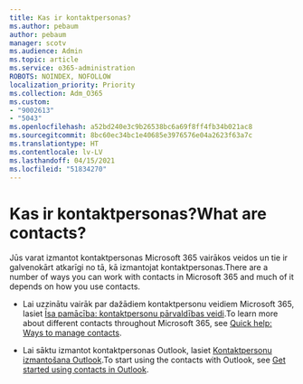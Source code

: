 ```yaml
---
title: Kas ir kontaktpersonas?
ms.author: pebaum
author: pebaum
manager: scotv
ms.audience: Admin
ms.topic: article
ms.service: o365-administration
ROBOTS: NOINDEX, NOFOLLOW
localization_priority: Priority
ms.collection: Adm_O365
ms.custom:
- "9002613"
- "5043"
ms.openlocfilehash: a52bd240e3c9b26538bc6a69f8ff4fb34b021ac8
ms.sourcegitcommit: 8bc60ec34bc1e40685e3976576e04a2623f63a7c
ms.translationtype: HT
ms.contentlocale: lv-LV
ms.lasthandoff: 04/15/2021
ms.locfileid: "51834270"
---
```

# <a name="what-are-contacts"></a><span data-ttu-id="789c5-102">Kas ir kontaktpersonas?</span><span class="sxs-lookup"><span data-stu-id="789c5-102">What are contacts?</span></span>

<span data-ttu-id="789c5-103">Jūs varat izmantot kontaktpersonas Microsoft 365 vairākos veidos un tie ir galvenokārt atkarīgi no tā, kā izmantojat kontaktpersonas.</span><span class="sxs-lookup"><span data-stu-id="789c5-103">There are a number of ways you can work with contacts in Microsoft 365 and much of it depends on how you use contacts.</span></span>

- <span data-ttu-id="789c5-104">Lai uzzinātu vairāk par dažādiem kontaktpersonu veidiem Microsoft 365, lasiet [Īsa pamācība: kontaktpersonu pārvaldības veidi](https://docs.microsoft.com/microsoft-365/admin/misc/ways-to-manage-contacts?view=o365-worldwide).</span><span class="sxs-lookup"><span data-stu-id="789c5-104">To learn more about different contacts throughout Microsoft 365, see [Quick help: Ways to manage contacts](https://docs.microsoft.com/microsoft-365/admin/misc/ways-to-manage-contacts?view=o365-worldwide).</span></span>

- <span data-ttu-id="789c5-105">Lai sāktu izmantot kontaktpersonas Outlook, lasiet [Kontaktpersonu izmantošana Outlook](https://support.office.com/article/using-contacts-people-in-outlook-on-the-web-1e3438c7-26b2-420c-87de-3cea9d31b5cb?WT.mc_id=365AdminCSH&ui=en-US&rs=en-US&ad=US).</span><span class="sxs-lookup"><span data-stu-id="789c5-105">To start using the contacts with Outlook, see [Get started using contacts in Outlook](https://support.office.com/article/using-contacts-people-in-outlook-on-the-web-1e3438c7-26b2-420c-87de-3cea9d31b5cb?WT.mc_id=365AdminCSH&ui=en-US&rs=en-US&ad=US).</span></span>
